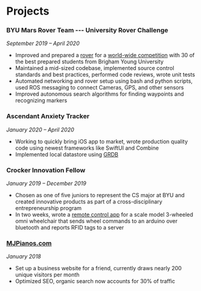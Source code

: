 # Projects

### BYU Mars Rover Team --- University Rover Challenge

_September 2019 – April 2020_

- Improved and prepared a [rover](https://www.youtube.com/watch?v=BoTr3ki3cUQ) for a [world-wide competition](http://urc.marssociety.org/home) with 30 of the best prepared students from Brigham Young University
- Maintained a mid-sized codebase, implemented source control standards and best practices, performed code reviews, wrote unit tests
- Automated networking and rover setup using bash and python scripts, used ROS messaging to connect Cameras, GPS, and other sensors
- Improved autonomous search algorithms for finding waypoints and recognizing markers

### Ascendant Anxiety Tracker

_January 2020 – April 2020_

- Working to quickly bring iOS app to market, wrote production quality code using newest frameworks like SwiftUI and Combine
- Implemented local datastore using [GRDB](https://github.com/groue/GRDB.swift)

### Crocker Innovation Fellow

_January 2019 – December 2019_

- Chosen as one of five juniors to represent the CS major at BYU and created innovative products as part of a cross-disciplinary entrepreneurship program
- In two weeks, wrote a [remote control app](https://github.com/kaden-weber/wheelchair-remote) for a scale model 3-wheeled omni wheelchair that sends wheel commands to an arduino over bluetooth and reports RFID tags to a server
<!--

### Semester Project - Software Design and Testing

September 2018 – December 2018

- Took charge of 5 member team and collaborated to create Java API and Android client for a multiplayer online recreation of _Ticket to Ride_ -->

### [MJPianos.com](https://mjpianos.com/)

_January 2018_

- Set up a business website for a friend, currently draws nearly 200 unique visitors per month
- Optimized SEO, organic search now accounts for 30% of traffic
